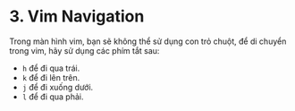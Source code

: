 # 3. Vim Navigation
Trong màn hình vim, bạn sẽ không thể sử dụng con trỏ chuột, để di chuyển trong vim, hãy sử dụng các phím tắt sau:
- `h` để đi qua trái.
- `k` để đi lên trên.
- `j` để đi xuống dưới.
- `l` để đi qua phải.